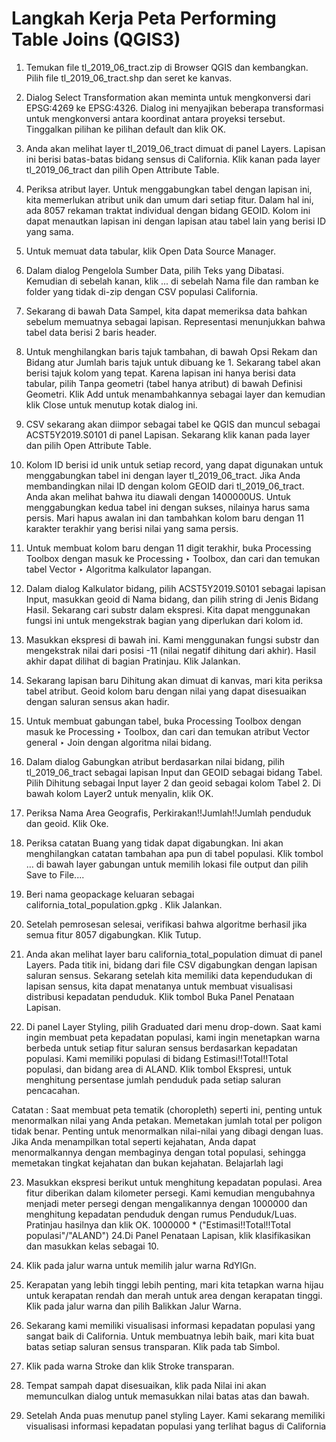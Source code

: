 # Langkah Kerja Peta Performing Table Joins (QGIS3)
1. Temukan file tl_2019_06_tract.zip di Browser QGIS dan kembangkan. Pilih file tl_2019_06_tract.shp dan seret ke kanvas.

2. Dialog Select Transformation akan meminta untuk mengkonversi dari EPSG:4269 ke EPSG:4326. Dialog ini menyajikan beberapa transformasi untuk mengkonversi antara koordinat antara proyeksi tersebut. Tinggalkan pilihan ke pilihan default dan klik OK.

3. Anda akan melihat layer tl_2019_06_tract dimuat di panel Layers. Lapisan ini berisi batas-batas bidang sensus di California. Klik kanan pada layer tl_2019_06_tract dan pilih Open Attribute Table.

4. Periksa atribut layer. Untuk menggabungkan tabel dengan lapisan ini, kita memerlukan atribut unik dan umum dari setiap fitur. Dalam hal ini, ada 8057 rekaman traktat individual dengan bidang GEOID. Kolom ini dapat menautkan lapisan ini dengan lapisan atau tabel lain yang berisi ID yang sama.

5. Untuk memuat data tabular, klik Open Data Source Manager.

6. Dalam dialog Pengelola Sumber Data, pilih Teks yang Dibatasi. Kemudian di sebelah kanan, klik ... di sebelah Nama file dan ramban ke folder yang tidak di-zip dengan CSV populasi California.

7. Sekarang di bawah Data Sampel, kita dapat memeriksa data bahkan sebelum memuatnya sebagai lapisan. Representasi menunjukkan bahwa tabel data berisi 2 baris header.

8. Untuk menghilangkan baris tajuk tambahan, di bawah Opsi Rekam dan Bidang atur Jumlah baris tajuk untuk dibuang ke 1. Sekarang tabel akan berisi tajuk kolom yang tepat. Karena lapisan ini hanya berisi data tabular, pilih Tanpa geometri (tabel hanya atribut) di bawah Definisi Geometri. Klik Add untuk menambahkannya sebagai layer dan kemudian klik Close untuk menutup kotak dialog ini.

9. CSV sekarang akan diimpor sebagai tabel ke QGIS dan muncul sebagai ACST5Y2019.S0101 di panel Lapisan. Sekarang klik kanan pada layer dan pilih Open Attribute Table.

10. Kolom ID berisi id unik untuk setiap record, yang dapat digunakan untuk menggabungkan tabel ini dengan layer tl_2019_06_tract. Jika Anda membandingkan nilai ID dengan kolom GEOID dari tl_2019_06_tract. Anda akan melihat bahwa itu diawali dengan 1400000US. Untuk menggabungkan kedua tabel ini dengan sukses, nilainya harus sama persis. Mari hapus awalan ini dan tambahkan kolom baru dengan 11 karakter terakhir yang berisi nilai yang sama persis.

11. Untuk membuat kolom baru dengan 11 digit terakhir, buka Processing Toolbox dengan masuk ke Processing ‣ Toolbox, dan cari dan temukan tabel Vector ‣ Algoritma kalkulator lapangan.

12. Dalam dialog Kalkulator bidang, pilih ACST5Y2019.S0101 sebagai lapisan Input, masukkan geoid di Nama bidang, dan pilih string di Jenis Bidang Hasil. Sekarang cari substr dalam ekspresi. Kita dapat menggunakan fungsi ini untuk mengekstrak bagian yang diperlukan dari kolom id.

13. Masukkan ekspresi di bawah ini. Kami menggunakan fungsi substr dan mengekstrak nilai dari posisi -11 (nilai negatif dihitung dari akhir). Hasil akhir dapat dilihat di bagian Pratinjau. Klik Jalankan.

14. Sekarang lapisan baru Dihitung akan dimuat di kanvas, mari kita periksa tabel atribut. Geoid kolom baru dengan nilai yang dapat disesuaikan dengan saluran sensus akan hadir.

15. Untuk membuat gabungan tabel, buka Processing Toolbox dengan masuk ke Processing ‣ Toolbox, dan cari dan temukan atribut Vector general ‣ Join dengan algoritma nilai bidang.

16. Dalam dialog Gabungkan atribut berdasarkan nilai bidang, pilih tl_2019_06_tract sebagai lapisan Input dan GEOID sebagai bidang Tabel. Pilih Dihitung sebagai Input layer 2 dan geoid sebagai kolom Tabel 2. Di bawah kolom Layer2 untuk menyalin, klik OK.

17. Periksa Nama Area Geografis, Perkirakan!!Jumlah!!Jumlah penduduk dan geoid. Klik Oke.

18. Periksa catatan Buang yang tidak dapat digabungkan. Ini akan menghilangkan catatan tambahan apa pun di tabel populasi. Klik tombol … di bawah layer gabungan untuk memilih lokasi file output dan pilih Save to File....

19. Beri nama geopackage keluaran sebagai california_total_population.gpkg . Klik Jalankan.

20. Setelah pemrosesan selesai, verifikasi bahwa algoritme berhasil jika semua fitur 8057 digabungkan. Klik Tutup.

21. Anda akan melihat layer baru california_total_population dimuat di panel Layers. Pada titik ini, bidang dari file CSV digabungkan dengan lapisan saluran sensus. Sekarang setelah kita memiliki data kependudukan di lapisan sensus, kita dapat menatanya untuk membuat visualisasi distribusi kepadatan penduduk. Klik tombol Buka Panel Penataan Lapisan.

22. Di panel Layer Styling, pilih Graduated dari menu drop-down. Saat kami ingin membuat peta kepadatan populasi, kami ingin menetapkan warna berbeda untuk setiap fitur saluran sensus berdasarkan kepadatan populasi. Kami memiliki populasi di bidang Estimasi!!Total!!Total populasi, dan bidang area di ALAND. Klik tombol Ekspresi, untuk menghitung persentase jumlah penduduk pada setiap saluran pencacahan.

Catatan : Saat membuat peta tematik (choropleth) seperti ini, penting untuk menormalkan nilai yang Anda petakan. Memetakan jumlah total per poligon tidak benar. Penting untuk menormalkan nilai-nilai yang dibagi dengan luas. Jika Anda menampilkan total seperti kejahatan, Anda dapat menormalkannya dengan membaginya dengan total populasi, sehingga memetakan tingkat kejahatan dan bukan kejahatan. Belajarlah lagi

23. Masukkan ekspresi berikut untuk menghitung kepadatan populasi. Area fitur diberikan dalam kilometer persegi. Kami kemudian mengubahnya menjadi meter persegi dengan mengalikannya dengan 1000000 dan menghitung kepadatan penduduk dengan rumus Penduduk/Luas. Pratinjau hasilnya dan klik OK. 1000000 * ("Estimasi!!Total!!Total populasi"/"ALAND")
24.Di Panel Penataan Lapisan, klik klasifikasikan dan masukkan kelas sebagai 10.

25. Klik pada jalur warna untuk memilih jalur warna RdYlGn.

26. Kerapatan yang lebih tinggi lebih penting, mari kita tetapkan warna hijau untuk kerapatan rendah dan merah untuk area dengan kerapatan tinggi. Klik pada jalur warna dan pilih Balikkan Jalur Warna.

27. Sekarang kami memiliki visualisasi informasi kepadatan populasi yang sangat baik di California. Untuk membuatnya lebih baik, mari kita buat batas setiap saluran sensus transparan. Klik pada tab Simbol.

28. Klik pada warna Stroke dan klik Stroke transparan.

29. Tempat sampah dapat disesuaikan, klik pada Nilai ini akan memunculkan dialog untuk memasukkan nilai batas atas dan bawah.

30. Setelah Anda puas menutup panel styling Layer. Kami sekarang memiliki visualisasi informasi kepadatan populasi yang terlihat bagus di California
